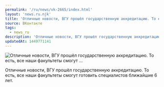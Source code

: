 ```yaml
---
permalink: '/ru/news/vk-2665/index.html'
layout: 'news.ru.njk'
title: 'Отличные новости, ВГУ прошёл государственную аккредитацию. То есть, все наши факультеты смогут …'
source: ВКонтакте
tags:
  - news_ru
description: 'Отличные новости, ВГУ прошёл государственную аккредитацию. То есть, все наши факультеты смогут …'
updatedAt: 1449771141
---
```

![Отличные новости, ВГУ прошёл государственную аккредитацию. То есть, все наши факультеты смогут …](https://sun9-73.userapi.com/impf/c633625/v633625484/3174/xBL7B46y_vs.jpg?size=1024x681&quality=96&proxy=1&sign=63811612b75f3b172f4ec02a41b82a4c&c_uniq_tag=nEG766-PfS2dzRi0nuqnun9cn92rL-uKFV7r4dAQf4A&type=album)

Отличные новости, ВГУ прошёл государственную аккредитацию. То есть, все наши факультеты смогут готовить специалистов ближайшие 6 лет.
